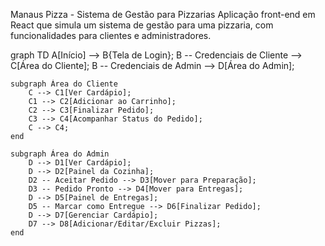 Manaus Pizza - Sistema de Gestão para Pizzarias
Aplicação front-end em React que simula um sistema de gestão para uma pizzaria, com funcionalidades para clientes e administradores.

graph TD
    A[Início] --> B{Tela de Login};
    B -- Credenciais de Cliente --> C[Área do Cliente];
    B -- Credenciais de Admin --> D[Área do Admin];

    subgraph Área do Cliente
        C --> C1[Ver Cardápio];
        C1 --> C2[Adicionar ao Carrinho];
        C2 --> C3[Finalizar Pedido];
        C3 --> C4[Acompanhar Status do Pedido];
        C --> C4;
    end

    subgraph Área do Admin
        D --> D1[Ver Cardápio];
        D --> D2[Painel da Cozinha];
        D2 -- Aceitar Pedido --> D3[Mover para Preparação];
        D3 -- Pedido Pronto --> D4[Mover para Entregas];
        D --> D5[Painel de Entregas];
        D5 -- Marcar como Entregue --> D6[Finalizar Pedido];
        D --> D7[Gerenciar Cardápio];
        D7 --> D8[Adicionar/Editar/Excluir Pizzas];
    end